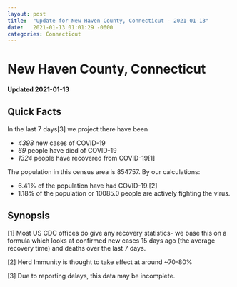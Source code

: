 ```yaml
---
layout: post
title:  "Update for New Haven County, Connecticut - 2021-01-13"
date:   2021-01-13 01:01:29 -0600
categories: Connecticut
---
```


# New Haven County, Connecticut
#### Updated 2021-01-13

## Quick Facts

In the last 7 days[3] we project there have been
- *4398* new cases of COVID-19
- *69* people have died of COVID-19
- *1324* people have recovered from COVID-19[1]

The population in this census area is 854757. By our calculations:
- 6.41% of the population have had COVID-19.[2]
- 1.18% of the population or 10085.0 people are actively fighting the virus.

## Synopsis




[1] Most US CDC offices do give any recovery statistics- we base this on a formula which looks at confirmed new cases
15 days ago (the average recovery time) and deaths over the last 7 days.

[2] Herd Immunity is thought to take effect at around ~70-80%

[3] Due to reporting delays, this data may be incomplete.
 
    
